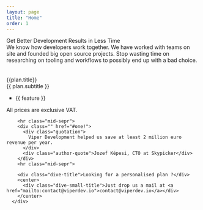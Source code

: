 ```yaml
---
layout: page
title: "Home"
order: 1
---
```


<div ng-app="viperdev">
  <div ng-controller="Data as dc">
    <section id="test1">
      <div class="container">
        <div>
          <div class="dive-title">Get Better Development Results in Less Time</div>
          <div class="dive-small-title">
              We know how developers work together. We have worked with teams on site and founded big open source projects.
              Stop wasting time on researching on tooling and workflows to possibly end up with a bad choice.
          </div>
          <br><br>
          <div class="images row">
            <div class="col-md-12">
              <div class="container">
                <div class="row showcase-gi">
                  <div ng-repeat="plan in dc.plans" class="card card-main showcase-card-gi-quote">
                    <div class="empty-quote">
                      <div class="name-quote">{{plan.title}}</div>
                      <div class="small-name-quote">{{ plan.subtitle }}</div>
                    </div>
                    <div class="card-action quote-data plans">
                      <ul type="square">
                        <li ng-repeat="feature in plan.features">{{ feature }}</li>
                      </ul>
                    </div>
                    <div class="small-fields-group">
                      <div class="card-action  small-fields">
                        <div class="row sfr">
                          <div ng-bind-html="plan.price" class="price-range col-md-12"></div>
                        </div>
                      </div>
                    </div>
                  </div>
                </div>
              </div>
            </div>
          </div>
        </div>
        <div class="container">
          <div class="disclaimer-pricing">All prices are exclusive VAT.</div>
        </div>

        <hr class="mid-sepr">
        <div class="" href="#one!">
          <div class="quotation">
            Viper Development helped us save at least 2 million euro revenue per year.
          </div>
          <div class="author-quote">Jozef Képesi, CTO at Skypicker</div>
        </div>
        <hr class="mid-sepr">

        <div class="dive-title">Looking for a personalised plan ?</div>
        <center>
          <div class="dive-small-title">Just drop us a mail at <a href="mailto:contact@viperdev.io">contact@viperdev.io</a></div>
        </center>
      </div>
  </div>
  <br>
  <section>
  </section>
  </section>
</div>
</div>
